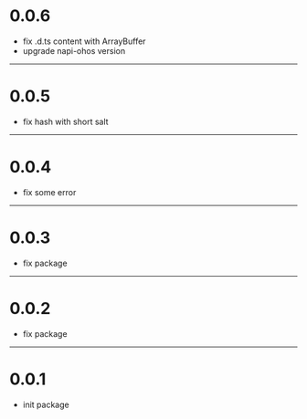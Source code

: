 # 0.0.6
- fix .d.ts content with ArrayBuffer
- upgrade napi-ohos version

---
# 0.0.5
- fix hash with short salt

---
# 0.0.4
- fix some error

--- 
# 0.0.3
- fix package 

---
# 0.0.2
- fix package 

--- 
# 0.0.1
- init package